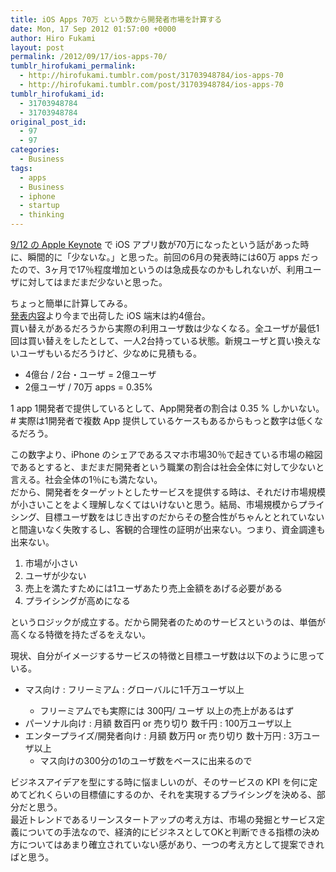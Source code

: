```yaml
---
title: iOS Apps 70万 という数から開発者市場を計算する
date: Mon, 17 Sep 2012 01:57:00 +0000
author: Hiro Fukami
layout: post
permalink: /2012/09/17/ios-apps-70/
tumblr_hirofukami_permalink:
  - http://hirofukami.tumblr.com/post/31703948784/ios-apps-70
  - http://hirofukami.tumblr.com/post/31703948784/ios-apps-70
tumblr_hirofukami_id:
  - 31703948784
  - 31703948784
original_post_id:
  - 97
  - 97
categories:
  - Business
tags:
  - apps
  - Business
  - iphone
  - startup
  - thinking
---
```

<a href="http://www.apple.com/apple-events/september-2012/" target="_blank">9/12 の Apple Keynote</a> で iOS アプリ数が70万になったという話があった時に、瞬間的に「少ないな。」と思った。前回の6月の発表時には60万 apps だったので、3ヶ月で17％程度増加というのは急成長なのかもしれないが、利用ユーザに対してはまだまだ少ないと思った。

ちょっと簡単に計算してみる。  
<a href="http://www.itmedia.co.jp/promobile/articles/1209/13/news026.html" target="_blank">発表内容</a>より今まで出荷した iOS 端末は約4億台。  
買い替えがあるだろうから実際の利用ユーザ数は少なくなる。全ユーザが最低1回は買い替えをしたとして、一人2台持っている状態。新規ユーザと買い換えないユーザもいるだろうけど、少なめに見積もる。

*   4億台 / 2台・ユーザ = 2億ユーザ
*   2億ユーザ / 70万 apps = 0.35%

1 app 1開発者で提供しているとして、App開発者の割合は 0.35&#160;% しかいない。# 実際は1開発者で複数 App 提供しているケースもあるからもっと数字は低くなるだろう。

この数字より、iPhone のシェアであるスマホ市場30％で起きている市場の縮図であるとすると、まだまだ開発者という職業の割合は社会全体に対して少ないと言える。社会全体の1％にも満たない。  
だから、開発者をターゲットとしたサービスを提供する時は、それだけ市場規模が小さいことをよく理解しなくてはいけないと思う。結局、市場規模からプライシング、目標ユーザ数をはじき出すのだからその整合性がちゃんととれていないと間違いなく失敗するし、客観的合理性の証明が出来ない。つまり、資金調達も出来ない。

1.  市場が小さい
2.  ユーザが少ない
3.  売上を満たすためには1ユーザあたり売上金額をあげる必要がある
4.  プライシングが高めになる

というロジックが成立する。だから開発者のためのサービスというのは、単価が高くなる特徴を持たざるをえない。

現状、自分がイメージするサービスの特徴と目標ユーザ数は以下のように思っている。

*   マス向け&#160;: フリーミアム&#160;: グローバルに1千万ユーザ以上</p> 
    *   フリーミアムでも実際には 300円/ ユーザ 以上の売上があるはず
*   パーソナル向け&#160;: 月額 数百円 or 売り切り 数千円&#160;: 100万ユーザ以上
*   エンタープライズ/開発者向け&#160;: 月額 数万円 or 売り切り 数十万円&#160;: 3万ユーザ以上 
    *   マス向けの300分の1のユーザ数をベースに出来るので

ビジネスアイデアを型にする時に悩ましいのが、そのサービスの KPI を何に定めてどれくらいの目標値にするのか、それを実現するプライシングを決める、部分だと思う。  
最近トレンドであるリーンスタートアップの考え方は、市場の発掘とサービス定義についての手法なので、経済的にビジネスとしてOKと判断できる指標の決め方についてはあまり確立されていない感があり、一つの考え方として提案できればと思う。